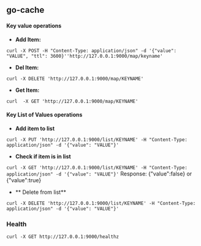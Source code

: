 ## go-cache
#### Key value  operations

 - **Add Item:**

`curl -X POST -H "Content-Type: application/json" -d '{"value": "VALUE", "ttl": 3600}''http://127.0.0.1:9000/map/keyname'`

 - **Del Item:**

`curl -X DELETE 'http://127.0.0.1:9000/map/KEYNAME'`

  - **Get Item:**

`curl  -X GET 'http://127.0.0.1:9000/map/KEYNAME'`


#### Key List of Values operations
 - **Add item to list**

 `curl -X PUT 'http://127.0.0.1:9000/list/KEYNAME' -H "Content-Type: application/json" -d '{"value": "VALUE"}'`

 - **Check if item is in list**

 `curl -X GET 'http://127.0.0.1:9000/list/KEYNAME' -H "Content-Type: application/json" -d '{"value": "VALUE"}'`
  Response: {"value":false} or {"value":true}

 - ** Delete from list**

 `curl -X DELETE 'http://127.0.0.1:9000/list/KEYNAME' -H "Content-Type: application/json" -d '{"value": "VALUE"}'`

### Health

`curl -X GET http://127.0.0.1:9000/healthz`
